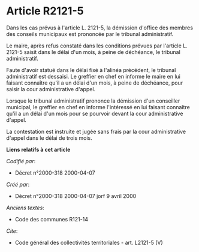 # Article R2121-5

Dans les cas prévus à l'article L. 2121-5, la démission d'office des membres des conseils municipaux est prononcée par le
tribunal administratif. 

Le maire, après refus constaté dans les conditions prévues par l'article L. 2121-5 saisit dans le délai d'un mois, à peine de
déchéance, le tribunal administratif. 

Faute d'avoir statué dans le délai fixé à l'alinéa précédent, le tribunal administratif est dessaisi. Le greffier en chef en
informe le maire en lui faisant connaître qu'il a un délai d'un mois, à peine de déchéance, pour saisir la cour
administrative d'appel. 

Lorsque le tribunal administratif prononce la démission d'un conseiller municipal, le greffier en chef en informe l'intéressé
en lui faisant connaître qu'il a un délai d'un mois pour se pourvoir devant la cour administrative d'appel. 

La contestation est instruite et jugée sans frais par la cour administrative d'appel dans le délai de trois mois.

**Liens relatifs à cet article**

_Codifié par_:

  - Décret n°2000-318 2000-04-07

_Créé par_:

  - Décret n°2000-318 2000-04-07 jorf 9 avril 2000

_Anciens textes_:

  - Code des communes R121-14

_Cite_:

  - Code général des collectivités territoriales - art. L2121-5 (V)
